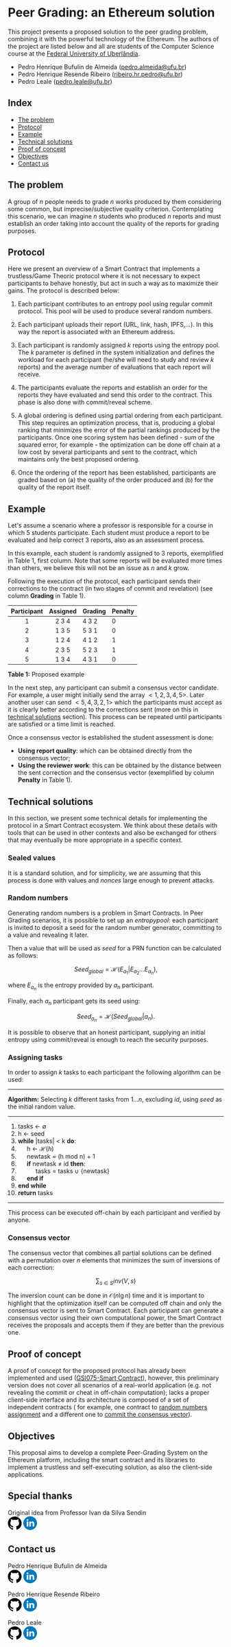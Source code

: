 # **Peer Grading: an Ethereum solution**

This project presents a proposed solution to the peer grading problem, combining it with the powerful technology of the Ethereum. The authors of the project are listed below and all are students of the Computer Science course at the [Federal University of Uberlândia](https://ufu.br/).

- Pedro Henrique Bufulin de Almeida (pedro.almeida@ufu.br)
- Pedro Henrique Resende Ribeiro (ribeiro.hr.pedro@ufu.br)
- Pedro Leale (pedro.leale@ufu.br)

## **Index**

- [The problem](#the-problem)
- [Protocol](#protocol)
- [Example](#example)
- [Technical solutions](#technical-solutions)
- [Proof of concept](#proof-of-concept)
- [Objectives](#objectives)
- [Contact us](#contact-us)

## **The problem**

A group of $n$ people needs to grade $n$ works produced by them considering some common, but imprecise/subjective quality criterion. Contemplating this scenario, we can imagine $n$ students who produced $n$ reports and must establish an order taking into account the quality of the reports for grading purposes.

## **Protocol**

Here we present an overview of a Smart Contract that implements a trustless/Game Theoric protocol where it is not necessary to expect participants to
behave honestly, but act in such a way as to maximize their gains. The protocol is described below:

1. Each participant contributes to an entropy pool using regular commit protocol. This pool will be used to produce several random numbers.

2. Each participant uploads their report (URL, link, hash, IPFS,...). In this way the report is associated with an Ethereum address.

3. Each participant is randomly assigned $k$ reports using the entropy pool. The $k$ parameter is defined in the system initialization and defines the
workload for each participant (he/she will need to study and review $k$ reports) and the average number of evaluations that each report will receive.

4. The participants evaluate the reports and establish an order for the reports they have evaluated and send this order to the contract. This phase is also
done with commit/reveal scheme.

5. A global ordering is defined using partial ordering from each participant. This step requires an optimization process, that is, producing a global ranking that minimizes the error of the partial rankings produced by the participants. Once one scoring system has been defined - sum of the squared error, for example - the optimization can be done off chain at a low cost by several participants and sent to the contract, which maintains only the best proposed ordering.

6. Once the ordering of the report has been established, participants are graded based on (a) the quality of the order produced and (b) for the quality of the report itself.

## **Example**

Let's assume a scenario where a professor is responsible for a course in which 5 students participate. Each student must produce a report to be evaluated and help correct 3 reports, also as an assessment process.

In this example, each student is randomly assigned to 3 reports, exemplified in Table 1, first column. Note that some reports will be evaluated more times than others, we believe this will not be an issue as $n$ and $k$ grow.

Following the execution of the protocol, each participant sends their corrections to the contract (in two stages of commit and revelation) (see column **Grading** in Table 1).

|Participant|Assigned|Grading|Penalty|
|:---------:|:------:|-------|-------|
|1          |2 3 4   |4 3 2  |0      |
|2          |1 3 5   |5 3 1  |0      |
|3          |1 2 4   |4 1 2  |1      |
|4          |2 3 5   |5 2 3  |1      |
|5          |1 3 4   |4 3 1  |0      |

**Table 1:** Proposed example

In the next step, any participant can submit a consensus vector candidate. For example, a user might initially send the array $<1,2,3,4,5>$. Later another user can send $<5,4,3,2,1>$ which the participants must accept as it is clearly better according to the corrections sent (more on this in [technical solutions](#technical-solutions) section). This process can be repeated until participants are satisfied or a time limit is reached.

Once a consensus vector is established the student assessment is done:

- **Using report quality**: which can be obtained directly from the consensus vector;
- **Using the reviewer work**: this can be obtained by the distance between the sent correction and the consensus vector (exemplified by column **Penalty** in Table 1).

## **Technical solutions**

In this section, we present some technical details for implementing the protocol in a Smart Contract ecosystem. We think about these details with tools that can be used in other contexts and also be exchanged for others that may eventually be more appropriate in a specific context.

### Sealed values

It is a standard solution, and for simplicity, we are assuming that this process is done with values and $nonces$ large enough to prevent attacks.

### Random numbers

Generating random numbers is a problem in Smart Contracts. In Peer Grading scenarios, it is possible to set up an $entropy pool$: each participant is invited to deposit a seed for the random number generator, committing to a value and revealing it later.

Then a value that will be used as $seed$ for a PRN function can be calculated as follows:

$$Seed_{global} = \mathcal{H}(E_{a_1}|E_{a_2}\dots E_{a_n}),$$

where $E_{a_n}$ is the entropy provided by $a_n$ participant.

Finally, each $a_n$ participant gets its seed using:

$$Seed_{a_n} = \mathcal{H}(Seed_{global}|a_n).$$

It is possible to observe that an honest participant, supplying an initial entropy using commit/reveal is enough to reach the security purposes.

### Assigning tasks

In order to assign  $k$ tasks to each participant the following algorithm can be used:

***
**Algorithm:** Selecting $k$ different tasks from $1 ... n$, excluding $id$, using $seed$ as the initial random value.
***
1) tasks $\leftarrow$ $\emptyset$ <br>
2) h $\leftarrow$ seed <br>
3) **while** |tasks| < k **do**: <br>
4) $\quad$ h $\leftarrow$ $\mathcal{H}(h)$ <br>
5) $\quad$ newtask = (h mod n) + 1 <br>
6) $\quad$ **if** newtask $\neq$ id **then**: <br>
7) $\quad$ $\quad$ tasks = tasks $\cup$ {newtask} <br>
8) $\quad$ **end if** <br>
9) **end while** <br>
10) **return** tasks
***

This process can be executed off-chain by each participant and verified by anyone.

### Consensus vector

The consensus vector that combines all partial solutions can be defined with a permutation over $n$ elements that minimizes the sum of inversions of each correction:


$$\sum_{s \in S} inv(V,s)$$

The inversion count can be done in $\mathcal{O}(n \lg n)$  time and it is important to highlight that the optimization itself can be computed off chain and only the consensus vector is sent to Smart Contract. Each participant can generate a consensus vector using their own computational power, the Smart Contract receives the proposals and accepts them if they are better than the previous one.

## Proof of concept

A proof of concept for the proposed protocol has already been implemented and used ([GSI075-Smart Contract](https://github.com/ivansendin/GSI075---Smart-Contract)), however, this preliminary version does not cover all scenarios of a real-world application (e.g. not revealing the commit or cheat in off-chain computation); lacks a proper client-side interface and its architecture is composed of a set of independent contracts ( for example, one contract to  [random numbers assignment](https://ropsten.etherscan.io/address/0x7f50FD8100F03588B41E6991565A4061D16BDcA3) and a different one to [commit the consensus vector](https://ropsten.etherscan.io/address/0xa7bea30e2bdFefe81f93517F01C52A51A3Aefe39)).

## Objectives

This proposal aims to develop a complete Peer-Grading System on the Ethereum platform, including the smart contract and its libraries to implement a trustless and self-executing solution, as also the client-side applications.

## Special thanks 

Original idea from Professor Ivan da Silva Sendin <br>
[![](./images/github.png)](https://github.com/ivansendin) [![](./images/linkedin.png)](https://www.linkedin.com/in/ivan-sendin-5310635/) 

## Contact us

Pedro Henrique Bufulin de Almeida <br>
[![](./images/github.png)](https://github.com/pedrohba1) [![](./images/linkedin.png)](https://www.linkedin.com/in/pedro-henrique-bufulin-de-almeida-6a7375160) 

Pedro Henrique Resende Ribeiro <br>
[![](./images/github.png)](https://github.com/pedro-hr-resende) [![](./images/linkedin.png)](https://www.linkedin.com/in/pedro-hr-resende)

Pedro Leale <br>
[![](./images/github.png)](https://github.com/PedroLeale) [![](./images/linkedin.png)](https://www.linkedin.com/in/pedro-leale)
